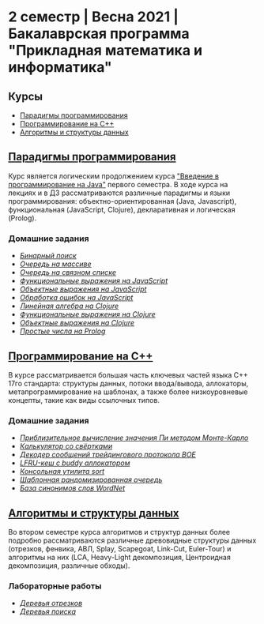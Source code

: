 # 2 семестр | Весна 2021 | Бакалаврская программа "Прикладная математика и информатика"

## Курсы

- [Парадигмы программирования](#%D0%BF%D0%B0%D1%80%D0%B0%D0%B4%D0%B8%D0%B3%D0%BC%D1%8B-%D0%BF%D1%80%D0%BE%D0%B3%D1%80%D0%B0%D0%BC%D0%BC%D0%B8%D1%80%D0%BE%D0%B2%D0%B0%D0%BD%D0%B8%D1%8F)
- [Программирование на C++](#%D0%BF%D1%80%D0%BE%D0%B3%D1%80%D0%B0%D0%BC%D0%BC%D0%B8%D1%80%D0%BE%D0%B2%D0%B0%D0%BD%D0%B8%D0%B5-%D0%BD%D0%B0-c)
- [Алгоритмы и структуры данных](#%D0%B0%D0%BB%D0%B3%D0%BE%D1%80%D0%B8%D1%82%D0%BC%D1%8B-%D0%B8-%D1%81%D1%82%D1%80%D1%83%D0%BA%D1%82%D1%83%D1%80%D1%8B-%D0%B4%D0%B0%D0%BD%D0%BD%D1%8B%D1%85)

## [Парадигмы программирования](./programming-paradigms/README.ru.md)

Курс является логическим продолжением курса ["Введение в программирование на Java"](../sem-1/intro-to-programming-in-java/README.ru.md) первого семестра. В ходе курса на лекциях и в ДЗ рассматриваются различные парадигмы и языки программирования: объектно-ориентированная (Java, Javascript), функциональная (JavaScript, Clojure), декларативная и логическая (Prolog).

### Домашние задания

- _[Бинарный поиск](./programming-paradigms/homeworks/hwk-1/README.md)_
- _[Очередь на массиве](./programming-paradigms/homeworks/hwk-2/README.md)_
- _[Очередь на связном списке](./programming-paradigms/homeworks/hwk-3/README.md)_
- _[Функциональные выражения на JavaScript](./programming-paradigms/homeworks/hwk-5/README.md)_
- _[Объектные выражения на JavaScript](./programming-paradigms/homeworks/hwk-6/README.md)_
- _[Обработка ошибок на JavaScript](./programming-paradigms/homeworks/hwk-7/README.md)_
- _[Линейная алгебра на Clojure](./programming-paradigms/homeworks/hwk-8/README.md)_
- _[Функциональные выражения на Clojure](./programming-paradigms/homeworks/hwk-9/README.md)_
- _[Объектные выражения на Clojure](./programming-paradigms/homeworks/hwk-10/README.md)_
- _[Простые числа на Prolog](./programming-paradigms/homeworks/hwk-12/README.md)_

## [Программирование на C++](./programming-in-cpp/README.ru.md)

В курсе рассматривается большая часть ключевых частей языка C++ 17го стандарта: структуры данных, потоки ввода/вывода, аллокаторы, метапрограммирование на шаблонах, а также более низкоуровневые концепты, такие как виды ссылочных типов.

### Домашние задания

- _[Приблизительное вычисление значения Пи методом Монте-Карло](./programming-in-cpp/homeworks/hwk-1/README.md)_
- _[Калькулятор со свёртками](./programming-in-cpp/homeworks/hwk-2/README.md)_
- _[Декодер сообщений трейдингового протокола BOE](./programming-in-cpp/homeworks/hwk-3/README.md)_
- _[LFRU-кеш с buddy аллокатором](./programming-in-cpp/homeworks/)_
- _[Консольная утилита sort](./programming-in-cpp/homeworks/hwk-5/README.md)_
- _[Шаблонная рандомизированная очередь](./programming-in-cpp/homeworks/hwk-6/README.md)_
- _[База синонимов слов WordNet](./programming-in-cpp/homeworks/hwk-7/README.md)_

## [Алгоритмы и структуры данных](./algorithms-and-data-structures/README.ru.md)

Во втором семестре курса алгоритмов и структур данных более подробно рассматриваются различные древовидные структуры данных (отрезков, фенвика, АВЛ, Splay, Scapegoat, Link-Cut, Euler-Tour) и алгоритмы на них (LCA, Heavy-Light декомпозиция, Центроидная декомпозиция, различные обходы).

### Лабораторные работы

- _[Деревья отрезков](./algorithms-and-data-structures/labs/lab-1/README.md)_
- _[Деревья поиска](./algorithms-and-data-structures/labs/lab-2/README.md)_
